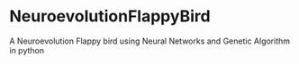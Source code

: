 # NeuroevolutionFlappyBird
A Neuroevolution Flappy bird using Neural Networks and Genetic Algorithm in python
